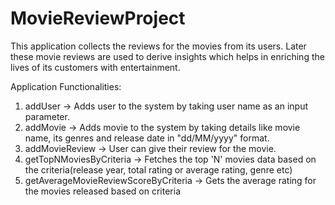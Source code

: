 # MovieReviewProject

This application collects the reviews for the movies from its users. Later these movie reviews are used to derive insights which helps in enriching the lives of its customers with entertainment.


Application Functionalities:

1. addUser -> Adds user to the system by taking user name as an input parameter.
2. addMovie -> Adds movie to the system by taking details like movie name, its genres and release date in "dd/MM/yyyy" format.
3. addMovieReview -> User can give their review for the movie.
4. getTopNMoviesByCriteria -> Fetches the top 'N' movies data based on the criteria(release year, total rating or average rating, genre etc)
5. getAverageMovieReviewScoreByCriteria -> Gets the average rating for the movies released based on criteria
